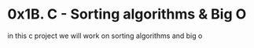# 0x1B. C - Sorting algorithms & Big O
in this c project we will work on sorting algorithms and big o  
